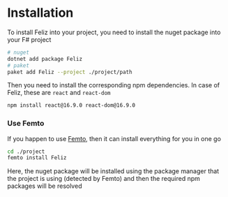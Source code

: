 # Installation

To install Feliz into your project, you need to install the nuget package into your F# project
```bash
# nuget
dotnet add package Feliz
# paket
paket add Feliz --project ./project/path
```
Then you need to install the corresponding npm dependencies. In case of Feliz, these are `react` and `react-dom`
```bash
npm install react@16.9.0 react-dom@16.9.0
```

### Use Femto

If you happen to use [Femto](https://github.com/Zaid-Ajaj/Femto), then it can install everything for you in one go
```bash
cd ./project
femto install Feliz
```
Here, the nuget package will be installed using the package manager that the project is using (detected by Femto) and then the required npm packages will be resolved